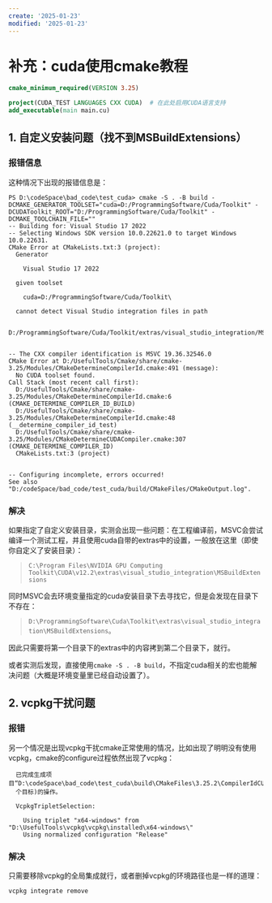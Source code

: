 ```yaml
---
create: '2025-01-23'
modified: '2025-01-23'
---
```


# 补充：cuda使用cmake教程

```cmake
cmake_minimum_required(VERSION 3.25)

project(CUDA_TEST LANGUAGES CXX CUDA)  # 在此处启用CUDA语言支持
add_executable(main main.cu)
```

## 1. 自定义安装问题（找不到MSBuildExtensions）

### 报错信息

这种情况下出现的报错信息是：

```shell
PS D:\codeSpace\bad_code\test_cuda> cmake -S . -B build -DCMAKE_GENERATOR_TOOLSET="cuda=D:/ProgrammingSoftware/Cuda/Toolkit" -DCUDAToolkit_ROOT="D:/ProgrammingSoftware/Cuda/Toolkit" -DCMAKE_TOOLCHAIN_FILE=""
-- Building for: Visual Studio 17 2022
-- Selecting Windows SDK version 10.0.22621.0 to target Windows 10.0.22631.
CMake Error at CMakeLists.txt:3 (project):
  Generator

    Visual Studio 17 2022

  given toolset

    cuda=D:/ProgrammingSoftware/Cuda/Toolkit\

  cannot detect Visual Studio integration files in path

    D:/ProgrammingSoftware/Cuda/Toolkit/extras/visual_studio_integration/MSBuildExtensions


-- The CXX compiler identification is MSVC 19.36.32546.0
CMake Error at D:/UsefulTools/Cmake/share/cmake-3.25/Modules/CMakeDetermineCompilerId.cmake:491 (message):
  No CUDA toolset found.
Call Stack (most recent call first):
  D:/UsefulTools/Cmake/share/cmake-3.25/Modules/CMakeDetermineCompilerId.cmake:6 (CMAKE_DETERMINE_COMPILER_ID_BUILD)
  D:/UsefulTools/Cmake/share/cmake-3.25/Modules/CMakeDetermineCompilerId.cmake:48 (__determine_compiler_id_test)
  D:/UsefulTools/Cmake/share/cmake-3.25/Modules/CMakeDetermineCUDACompiler.cmake:307 (CMAKE_DETERMINE_COMPILER_ID)
  CMakeLists.txt:3 (project)


-- Configuring incomplete, errors occurred!
See also "D:/codeSpace/bad_code/test_cuda/build/CMakeFiles/CMakeOutput.log".
```

### 解决

如果指定了自定义安装目录，实测会出现一些问题：在工程编译前，MSVC会尝试编译一个测试工程，并且使用cuda自带的extras中的设置，一般放在这里（即使你自定义了安装目录）：

> `C:\Program Files\NVIDIA GPU Computing Toolkit\CUDA\v12.2\extras\visual_studio_integration\MSBuildExtensions`

同时MSVC会去环境变量指定的cuda安装目录下去寻找它，但是会发现在目录下不存在：

> `D:\ProgrammingSoftware\Cuda\Toolkit\extras\visual_studio_integration\MSBuildExtensions`。

因此只需要将第一个目录下的extras中的内容拷到第二个目录下，就行。

或者实测后发现，直接使用`cmake -S . -B build`，不指定cuda相关的宏也能解决问题（大概是环境变量里已经自动设置了）。

## 2. vcpkg干扰问题

### 报错

另一个情况是出现vcpkg干扰cmake正常使用的情况，比如出现了明明没有使用vcpkg，cmake的configure过程依然出现了vcpkg：

```shell
  已完成生成项目“D:\codeSpace\bad_code\test_cuda\build\CMakeFiles\3.25.2\CompilerIdCUDA\CompilerIdCUDA.vcxproj”(CudaBuildCore
  个目标)的操作。

  VcpkgTripletSelection:

    Using triplet "x64-windows" from "D:\UsefulTools\vcpkg\vcpkg\installed\x64-windows\"
    Using normalized configuration "Release"
```

### 解决

只需要移除vcpkg的全局集成就行，或者删掉vcpkg的环境路径也是一样的道理：

```shell
vcpkg integrate remove
```